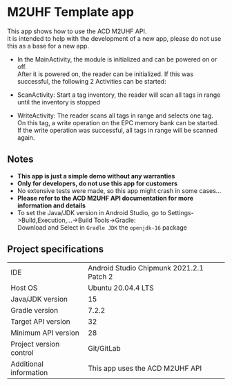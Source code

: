 # M2UHF Template app

This app shows how to use the ACD M2UHF API.  
it is intended to help with the development of a new app, please do not use this as a base for a new app.   

- In the MainActivity, the module is initialized and can be powered on or off.  
  After it is powered on, the reader can be initialized. If this was successful, 
  the following 2 Activities can be started:  

- ScanActivity: Start a tag inventory, the reader will scan all tags in range until the inventory is stopped  

- WriteActivity: The reader scans all tags in range and selects one tag.  
  On this tag, a write operation on the EPC memory bank can be started.   
  If the write operation was successful, all tags in range will be scanned again.  

## Notes
- **This app is just a simple demo without any warranties**    
- **Only for developers, do not use this app for customers**
- No extensive tests were made, so this app might crash in some cases...  
- **Please refer to the ACD M2UHF API documentation for more information and details**
- To set the Java/JDK version in Android Studio, go to Settings->Build,Execution,...->Build Tools->Gradle:  
  Download and Select in `Gradle JDK` the `openjdk-16` package

## Project specifications

|   |   |
|---|---|
|IDE                              |Android Studio Chipmunk 2021.2.1 Patch 2|
|Host OS                          |Ubuntu 20.04.4 LTS|
|Java/JDK version                 |15|
|Gradle version                   |7.2.2|
|Target API version               |32|
|Minimum API version              |28|
|Project version control          |Git/GitLab|
|Additional information           |This app uses the ACD M2UHF API|
